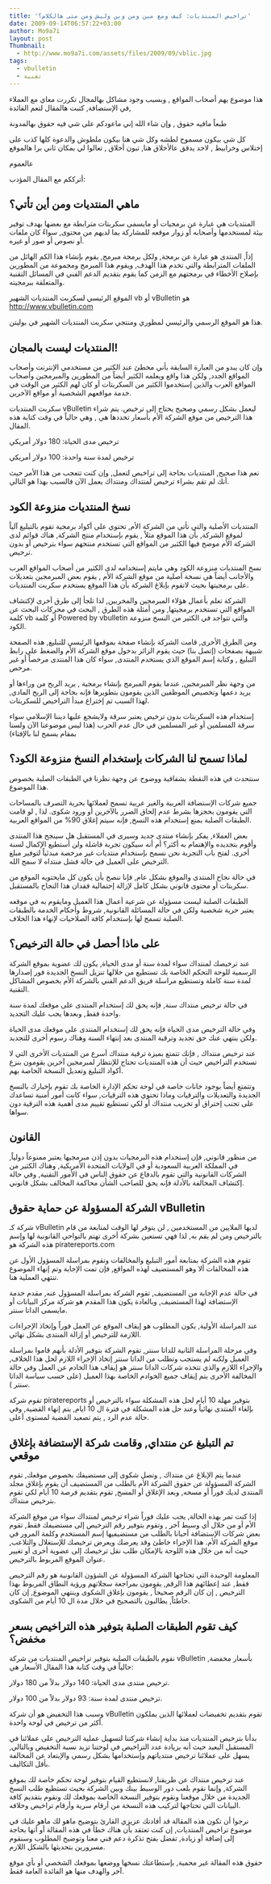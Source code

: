```yaml
---
title: 'تراخيص المنتديات: كيف ومع مين ومن وين وليش ومن متى هالكلام؟'
date: 2009-09-14T06:57:22+03:00
author: Mo9a7i
layout: post
Thumbnail:
  - http://www.mo9a7i.com/assets/files/2009/09/vblic.jpg
tags:
  - vbulletin
  - تقنية
---
```


هذا موضوع يهم أصحاب المواقع , وبسبب وجود مشاكل بهالمجال تكررت معاي مع العملاء في الإستضافة, كتبت هالمقال لتعم الفائدة,

طبعاً مافيه حقوق , وإن شاء الله إني ماعودكم على شي فيه حقوق بهالمدونة

كل شي بيكون مسموح لطشه وكل شي هنا بيكون ملطوش والدعوة كلها كذب  على إختلاس وخرابيط , لاحد يدقق عالأخلاق هنا, تبون أخلاق , تعالوا لي بمكان ثاني برا هالموقع

عالعموم

أترككم مع المقال المؤدب:

## ماهي المنتديات ومن أين تأتي؟

المنتديات هي عبارة عن برمجيات أو مايسمى سكربتات مترابطة مع بعضها بهدف توفير بيئة لمستخدمها وأصحابه أو زوار موقعه للمشاركة بما لديهم من محتوى, سواءً كان ملفات أو نصوص أو صور أو غيره.

إذاً, المنتدى هو عبارة عن برمجة, ولكل برمجة مبرمج, يقوم بإنشاء هذا الكم الهائل من الملفات المترابطة والتي تخدم هذا الهدف, ويقوم هذا المبرمج ومجموعة من المطورين بإصلاح الأخطاء في برمجتهم مع الزمن كما يقوم بتقديم الدعم الفني في المسائل التقنية والمتعلقة ببرمجيته.

الموقع الرئيسي لسكربت المنتديات الشهير vb أو vBulletin  هو <http://www.vbulletin.com>

هذا هو الموقع الرسمي والرئيسي لمطوري ومنتجي سكربت المنتديات الشهير في بوليتن.

## المنتديات ليست بالمجان!

وإن كان يبدو من العبارة السابقة بأني مخطئ عند الكثير من مستخدمي الإنترنت وأصحاب المواقع الجدد, ولكن هذا واقع ويعلمه الكثير أيضاً من المطورين والمبرمجين وأصحاب المواقع العرب والذين إستخدموا الكثير من السكربتات أو كان لهم الكثير من الوقت في خدمة مواقعهم الشخصية أو مواقع الآخرين.

سكربت المنتديات vBulletin  ليعمل بشكل رسمي وصحيح يحتاج إلى ترخيص. يتم شراء هذا الترخيص من موقع الشركة الأم بأسعار تحددها هي , وهي حالياً في وقت كتابة هذه المقال.

ترخيص مدى الحياة: 180 دولار أمريكي

ترخيص لمدة سنة واحدة: 100 دولار أمريكي

نعم هذا صحيح, المنتديات بحاجة إلى تراخيص لتعمل, وإن كنت تتعجب من هذا الأمر حيث أنك لم تقم بشراء ترخيص لمنتداك ومنتداك يعمل الآن فالسبب بهذا هو التالي.

## نسخ المنتديات منزوعة الكود

المنتديات الأصلية والتي تأتي من الشركة الأم, تحتوي على أكواد برمجية تقوم بالتبليغ آلياً لموقع الشركة, بأن هذا الموقع مثلاً , يقوم بإستخدام منتج الشركة, هناك قوائم لدى الشركة الأم موضح فيها الكثير من المواقع التي تستخدم منتجهم سواء بترخيص أو بدون ترخيص.

نسخ المنتديات منزوعة الكود وهي مايتم إستخدامه لدى الكثير من أصحاب المواقع العرب والأجانب أيضاً هي نسخة أصلية من موقع الشركة الأم , يقوم بعض المبرمجين بتعديلات على برمجيتها بحيث لاتقوم بإبلاغ الشركة بأن هذا الموقع يستخدم سكربت المنتديات.

الشركة تعلم بأعمال هؤلاء المبرمجين والمخربين, لذا تلجأ إلى طرق أخرى لإكتشاف المواقع التي تستخدم برمجيتها, ومن أمثلة هذه الطرق , البحث في محركات البحث عن كلمة vb أو كلمة Powered by vbulletin والتي تتواجد في الكثير من النسخ منزوعة الكود.

ومن الطرق الأخرى, قامت الشركة بإنشاء صفحة بموقعها الرئيسي للتبليغ, هذه الصفحة شبيهة بصفحات (إتصل بنا) حيث يقوم الزائر بدخول موقع الشركة الأم والضغط على رابط التبليغ , وكتابة إسم الموقع الذي يستخدم المنتدى, سواء كان هذا المنتدى مرخصاً أو غير مرخص.

من وجهة نظر المبرمجين, عندما يقوم المبرمج بإنشاء برمجية , يريد الربح من وراءها أو يريد دعمها وتخصيص الموظفين الذين يقومون بتطويرها فإنه بحاجة إلى الربح المادي, لهذا السبب تم إختراع مبدأ التراخيص للسكربتات.

إستخدام هذه السكربتات بدون ترخيص يعتبر سرقة ولايشجع عليها ديننا الإسلامي سواء سرقة المسلمين أو غير المسلمين في حال عدم الحرب (هذا ليس موضوعنا الآن ولسنا بمقام يسمح لنا بالإفتاء)

## لماذا تسمح لنا الشركات بإستخدام النسخ منزوعة الكود؟

سنتحدث في هذه النقطة بشفافية ووضوح عن وجهة نظرنا في الطبقات الصلبة بخصوص هذا الموضوع.

جميع شركات الإستضافة العربية والغير عربية تسمح لعملائها بحرية التصرف بالمساحات التي يقومون بحجزها بشرط عدم إلحاق الضرر بالآخرين أو ورود شكوى. لذا , لو قامت الطبقات الصلبة بمنع إستخدام هذه النسخ,  فإنه سيتم إغلاق 90% من المواقع العربية.

بعض العملاء, يفكر بإنشاء منتدى جديد وسيرى في المستقبل هل سينجح هذا المنتدى وأقوم بتجديده والإهتمام به أكثر؟ أم أنه سيكون تجربة فاشلة ولن أستطيع الإكمال لسنة أخرى. لفتح باب التجربة نحن نسمح بإستخدام منتديات غير مرخصة مبدئياً لتوفير مبلغ الترخيص على العميل في حالة فشل منتداه لا سمح الله.

في حالة نجاح المنتدى والموقع بشكل عام, فإنا ننصح بأن يكون كل مايحتويه الموقع من سكربتات أو محتوى قانوني بشكل كامل لإزالة إحتمالية فقدان هذا النجاح بالمستقبل.

الطبقات الصلبة ليست مسؤولة عن شرعية أعمال هذا العميل ومايقوم به في موقعه يعتبر حرية شخصية ولكن في حالة المسائلة القانونية, شروط وأحكام الخدمة بالطبقات الصلبة تسمح لها بإستخدام كافة الصلاحيات لإنهاء هذا الخلاف.

## على ماذا أحصل في حالة الترخيص؟

عند ترخيصك لمنتداك سواء لمدة سنة أو مدى الحياة, يكون لك عضوية بموقع الشركة الرسمية للوحة التحكم الخاصة بك تستطيع من خلالها تنزيل النسخ الجديدة فور إصدارها لمدة سنة كاملة وتستطيع مراسلة فريق الدعم الفني بالشركة الأم بخصوص المشاكل التقنية.

في حالة ترخيص منتداك سنة, فإنه يحق لك إستخدام المنتدى على موقعك لمدة سنة واحدة فقط, وبعدها يجب عليك التجديد.

وفي حالة الترخيص مدى الحياة فإنه يحق لك إستخدام المنتدى على موقعك مدى الحياة ولكن ينتهي عنك حق تجديد وترقية المنتدى بعد إنتهاء السنة وهناك رسوم أخرى للتجديد.

عند ترخيص منتداك , فإنك تتمتع بميزة ترقية منتداك أسرع من المنتديات الأخرى التي لا تستخدم التراخيص حيث أن هذه المنتديات تحتاج للإنتظار لمبرمجين آخرين يقومون بنزع أكواد التبليغ وتعديل النسخة الخاصة بهم.

وتتمتع أيضاً بوجود خانات خاصة في لوحة تحكم الإدارة الخاصة بك تقوم بإخبارك بالنسخ الجديدة والتعديلات والترقيات وماذا تحتوي هذه الترقيات, سواء كانت أمور أمنية تساعدك على تجنب إختراق أو تخريب منتداك أو لكي تستطيع تقييم مدى أهمية هذه الترقية دون سواها.

## القانون

من منظور قانوني, فإن إستخدام هذه البرمجيات بدون إذن مبرمجيها يعتبر ممنوعاً دولياً, في المملكة العربية السعودية أو في الولايات المتحدة الأمريكية, وهناك الكثير من الشركات القانونية والتي تقوم بالدفاع عن حقوق الناس في الأمور التقنية, وفي حالة إكتشاف المخالفة بالأدلة فإنه يحق للصاحب الشأن محاكمة المخالف بشكل قانوني.

## الشركة المسؤولة عن حماية حقوق vBulletin

شركة كـ vBulletin  لديها الملايين من المستخدمين , لن يتوفر لها الوقت لمتابعة من قام بالترخيص ومن لم يقم به, لذا فهي تستعين بشركة أخرى تهتم بالنواحي القانونية لها وإسم هذه الشركة هو piratereports.com

تقوم هذه الشركة بمتابعة أمور التبليغ والمخالفات وتقوم بمراسلة المسؤول الأول عن هذه المخالفات ألا وهو المستضيف لهذه المواقع, فإن تمت الإجابة وتم إنهاء الموضوع تنتهي العملية هنا.

في حالة عدم الإجابة من المستضيف, تقوم الشركة بمراسلة المسؤول عنه, مقدم خدمة الإستضافة لهذا المستضيف, وبالعادة يكون هذا المقدم هو شركة مركز البيانات أو مايسمى الداتا سنتر.

عند المراسلة الأولية, يكون المطلوب هو إيقاف الموقع عن العمل فوراً وإتخاذ الإجراءات اللازمة للترخيص أو إزالة المنتدى بشكل نهائي.

وفي مرحلة المراسلة الثانية للداتا سنتر, تقوم الشركة بتوفير الأدلة بأنهم قاموا بمراسلة العميل ولكنه لم يستجب وتطلب من الداتا سنتر إتخاذ الإجراء اللازم لحل هذا الخلاف, والإجراء اللازم والذي تتخذه شركات الداتا سنتر هو إيقاف هذا الخادم عن العمل وفي حالة المخالفة الأخرى يتم إيقاف جميع الخوادم الخاصة بهذا العميل (على حسب سياسة الداتا سنتر ).

تقوم شركة piratereports  بتوفير مهلة 10 أيام لحل هذه المشكلة سواء بالترخيص أو بإلغاء المنتدى نهائياً وعند حل هذه المشكلة في فترة ال 10 ايام, يتم إنهاء القضية, وفي حالة عدم الرد , يتم تصعيد القضية لمستوى أعلى.

## تم التبليغ عن منتداي, وقامت شركة الإستضافة بإغلاق موقعي

عندما يتم الإبلاغ عن منتداك , وتصل شكوى إلى مستضيفك بخصوص موقعك, تقوم الشركة المسؤولة عن حقوق الشركة الأم بالطلب من المستضيف أن يقوم بإغلاق مجلد المنتدى لديك فوراً أو مسحه, وبعد الإغلاق أو المسح, تقوم بتقديم فرصة 10 أيام لكي تقوم بترخيص منتداك.

إذا كنت تمر بهذه الحالة, يجب عليك فوراً شراء ترخيص لمنتداك سواء من موقع الشركة الأم أو من خلال أي وسيط آخر , وتقوم بتوفير رقم الترخيص إلى مستضيفك فقط, تقوم بعض شركات الإستضافة أحيانا بالطلب من مستضيفيها إسم المستخدم وكلمة المرور في موقع الشركة الأم. هذا الإجراء خاطئ وقد يعرضك ويعرض ترخيصك للإستغلال والتلاعب, حيث أنه من خلال هذه اللوحة بالإمكان طلب نقل ترخيصك إلى عضوية أخرى أو تغيير عنوان الموقع المربوط بالترخيص.

المعلومة الوحيدة التي تحتاجها الشركة المسؤولة عن الشؤون القانونية هو رقم الترخيص فقط, عند إعطائهم هذا الرقم, يقومون بمراجعة سجلاتهم ورؤية النطاق المربوط بهذا الترخيص , إن كان الرقم صحيحاً , يقومون بإغلاق الشكوى وينتهي الموضوع,  إن كان خاطئاً, يطالبون بالتصحيح في خلال مدة ال 10 أيام من الشكوى.

## كيف تقوم الطبقات الصلبة بتوفير هذه التراخيص بسعر مخفض؟

نقوم بالطبقات الصلبة بتوفير تراخيص المنتديات من شركة vBulletin  بأسعار مخفضة, حالياً في وقت كتابة هذا المقال الأسعار هي:

ترخيص منتدى مدى الحياة: 140 دولار بدلاً من 180 دولار.

ترخيص منتدى لمدة سنة: 93 دولار بدلاً من 100 دولار.

وسبب هذا التخفيض هو أن شركة vBulletin  تقوم بتقديم تخفيضات لعملائها الذين يملكون أكثر من ترخيص في لوحة واحدة.

بدأنا بترخيص المنتديات منذ بداية إنشاء شركتنا لتسهيل عملية الترخيص على عملائنا في المستقبل البعيد حيث أنه بزيادة عدد التراخيص في لوحتنا تزيد نسبة التخفيض وبالتالي, يسهل على عملائنا ترخيص منتدياتهم وإستخدامها بشكل رسمي والإبتعاد عن المخالفة بأقل التكاليف.

عند ترخيص منتداك عن طريقنا, لانستطيع القيام بتوفير لوحة تحكم خاصة لك بموقع الشركة, وإنما نقوم بلعب دور الوسيط بينك وبين الشركة بحيث تستطيع طلب النسخ الجديدة من خلال موقعنا ونقوم بتوفير النسخة الخاصة بموقعك لك ونقوم بتقديم كافة البيانات التي تحتاجها لتركيب هذه النسخة من أرقام سرية  وأرقام تراخيص وخلافه.

نرجوا أن تكون هذه المقالة قد أفادتك عزيزي القارئ بتوضيح ماهو لك ماهو عليك في موضوع تراخيص المنتديات, إن كنت تعتقد بأن هناك خطأ في هذه المقالة أو أنها بحاجة إلى إضافة أو زيادة, تفضل بفتح تذكرة دعم فني معنا وتوضيح المطلوب وسنقوم مسرورين بتحديثها بالشكل اللازم.

حقوق هذه المقالة غير محمية, بإستطاعتك نسخها ووضعها بموقعك الشخصي أو بأي موقع آخر والهدف منها هو الفائدة العامة فقط.
